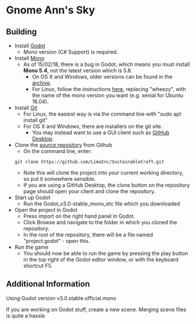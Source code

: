 # Gnome Ann's Sky

## Building
* Install [Godot](https://godotengine.org/download)
    * Mono version (C# Support) is required.
* Install [Mono](http://www.mono-project.com/download/stable/)
    * As of 15/02/18, there is a bug in Godot, which means you must install **Mono 5.4**, not the latest version which is 5.8.
        * On OS X and Windows, older versions can be found in the [archive](https://download.mono-project.com/archive/).
        * For Linux, follow the instructions [here](http://www.mono-project.com/docs/getting-started/install/linux/#accessing-older-releases), replacing "wheezy", with the name of the mono version you want (e.g. xenial for Ubuntu 16.04).
* Install [Git](https://git-scm.com/downloads)
    * For Linux, the easiest way is via the command line with "sudo apt install git"
    * For OS X and Windows, there are installers on the git site.
        * You may instead want to use a GUI client such as [GitHub Desktop](https://desktop.github.com/).
* Clone the [source repository](https://github.com/LimaInc/SustainableCraft) from Github
    * On the command line, enter:
    ````
    git clone https://github.com/LimaInc/SustainableCraft.git
    ````
    * Note this will clone the project into your current working directory, so put it somewhere sensible.
    * If you are using a GitHub Desktop, the clone button on the repository page should open your client and clone the repository.
* Start up Godot
    * Run the Godot_v3.0-stable_mono_etc file which you downloaded
* Open the project in Godot
    * Press import on the right hand panel in Godot.
    * Click Browse and navigate to the folder in which you cloned the repository.
    * In the root of the repository, there will be a file named "project.godot" - open this.
* Run the game
    * You should now be able to run the game by pressing the play button in the top right of the Godot editor window, or with the keyboard shortcut F5.

## Additional Information
Using Godot version v3.0.stable.official.mono

If you are working on Godot stuff, create a new scene. Merging scene files is quite a hassle
